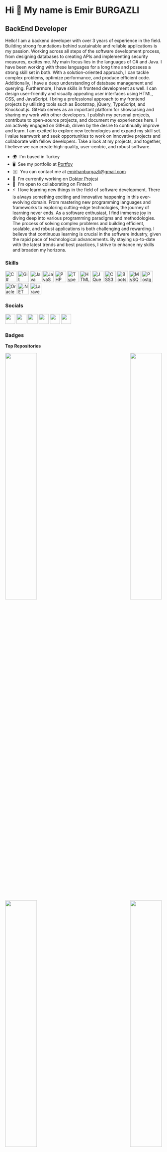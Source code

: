 Hi 👋 My name is Emir BURGAZLI
==============================

BackEnd Developer
-----------------

Hello! I am a backend developer with over 3 years of experience in the field. Building strong foundations behind sustainable and reliable applications is my passion. Working across all steps of the software development process, from designing databases to creating APIs and implementing security measures, excites me. My main focus lies in the languages of C# and Java. I have been working with these languages for a long time and possess a strong skill set in both. With a solution-oriented approach, I can tackle complex problems, optimize performance, and produce efficient code. Additionally, I have a deep understanding of database management and querying. Furthermore, I have skills in frontend development as well. I can design user-friendly and visually appealing user interfaces using HTML, CSS, and JavaScript. I bring a professional approach to my frontend projects by utilizing tools such as Bootstrap, jQuery, TypeScript, and Knockout.js. GitHub serves as an important platform for showcasing and sharing my work with other developers. I publish my personal projects, contribute to open-source projects, and document my experiences here. I am actively engaged on GitHub, driven by the desire to continually improve and learn. I am excited to explore new technologies and expand my skill set. I value teamwork and seek opportunities to work on innovative projects and collaborate with fellow developers. Take a look at my projects, and together, I believe we can create high-quality, user-centric, and robust software.

* 🌍  I'm based in Turkey
* 🖥️  See my portfolio at [Portfoy](http://burgazli.com)
* ✉️  You can contact me at [emirhanburgazli@gmail.com](mailto:emirhanburgazli@gmail.com)
* 🚀  I'm currently working on [Doktor Projesi](http://nazanuysalharzadin.com.tr)
* 🤝  I'm open to collaborating on Fintech
* ⚡  I love learning new things in the field of software development. There is always something exciting and innovative happening in this ever-evolving domain. From mastering new programming languages and frameworks to exploring cutting-edge technologies, the journey of learning never ends. As a software enthusiast, I find immense joy in diving deep into various programming paradigms and methodologies. The process of solving complex problems and building efficient, scalable, and robust applications is both challenging and rewarding. I believe that continuous learning is crucial in the software industry, given the rapid pace of technological advancements. By staying up-to-date with the latest trends and best practices, I strive to enhance my skills and broaden my horizons.

### Skills


<p align="left">
<a href="https://docs.microsoft.com/en-us/dotnet/csharp/" target="_blank" rel="noreferrer"><img src="https://raw.githubusercontent.com/danielcranney/readme-generator/main/public/icons/skills/csharp-colored.svg" width="36" height="36" alt="C#" /></a>
<a href="https://git-scm.com/" target="_blank" rel="noreferrer"><img src="https://raw.githubusercontent.com/danielcranney/readme-generator/main/public/icons/skills/git-colored.svg" width="36" height="36" alt="Git" /></a>
<a href="https://www.oracle.com/java/" target="_blank" rel="noreferrer"><img src="https://raw.githubusercontent.com/danielcranney/readme-generator/main/public/icons/skills/java-colored.svg" width="36" height="36" alt="Java" /></a>
<a href="https://developer.mozilla.org/en-US/docs/Web/JavaScript" target="_blank" rel="noreferrer"><img src="https://raw.githubusercontent.com/danielcranney/readme-generator/main/public/icons/skills/javascript-colored.svg" width="36" height="36" alt="JavaScript" /></a>
<a href="https://www.php.net/" target="_blank" rel="noreferrer"><img src="https://raw.githubusercontent.com/danielcranney/readme-generator/main/public/icons/skills/php-colored.svg" width="36" height="36" alt="PHP" /></a>
<a href="https://www.typescriptlang.org/" target="_blank" rel="noreferrer"><img src="https://raw.githubusercontent.com/danielcranney/readme-generator/main/public/icons/skills/typescript-colored.svg" width="36" height="36" alt="TypeScript" /></a>
<a href="https://developer.mozilla.org/en-US/docs/Glossary/HTML5" target="_blank" rel="noreferrer"><img src="https://raw.githubusercontent.com/danielcranney/readme-generator/main/public/icons/skills/html5-colored.svg" width="36" height="36" alt="HTML5" /></a>
<a href="https://jquery.com/" target="_blank" rel="noreferrer"><img src="https://raw.githubusercontent.com/danielcranney/readme-generator/main/public/icons/skills/jquery-colored.svg" width="36" height="36" alt="JQuery" /></a>
<a href="https://www.w3.org/TR/CSS/#css" target="_blank" rel="noreferrer"><img src="https://raw.githubusercontent.com/danielcranney/readme-generator/main/public/icons/skills/css3-colored.svg" width="36" height="36" alt="CSS3" /></a>
<a href="https://getbootstrap.com/" target="_blank" rel="noreferrer"><img src="https://raw.githubusercontent.com/danielcranney/readme-generator/main/public/icons/skills/bootstrap-colored.svg" width="36" height="36" alt="Bootstrap" /></a>
<a href="https://www.mysql.com/" target="_blank" rel="noreferrer"><img src="https://raw.githubusercontent.com/danielcranney/readme-generator/main/public/icons/skills/mysql-colored.svg" width="36" height="36" alt="MySQL" /></a>
<a href="https://www.postgresql.org/" target="_blank" rel="noreferrer"><img src="https://raw.githubusercontent.com/danielcranney/readme-generator/main/public/icons/skills/postgresql-colored.svg" width="36" height="36" alt="PostgreSQL" /></a>
<a href="https://www.oracle.com/uk/index.html" target="_blank" rel="noreferrer"><img src="https://raw.githubusercontent.com/danielcranney/readme-generator/main/public/icons/skills/oracle-colored.svg" width="36" height="36" alt="Oracle" /></a>
<a href="https://dotnet.microsoft.com/en-us/" target="_blank" rel="noreferrer"><img src="https://raw.githubusercontent.com/danielcranney/readme-generator/main/public/icons/skills/dot-net-colored.svg" width="36" height="36" alt=".NET" /></a>
<a href="https://laravel.com/" target="_blank" rel="noreferrer"><img src="https://raw.githubusercontent.com/danielcranney/readme-generator/main/public/icons/skills/laravel-colored.svg" width="36" height="36" alt="Laravel" /></a>
</p>


### Socials

<p align="left"> <a href="https://www.github.com/emirburgazli" target="_blank" rel="noreferrer"><img src="https://raw.githubusercontent.com/danielcranney/readme-generator/main/public/icons/socials/github.svg" width="32" height="32" /></a> <a href="http://www.instagram.com/emirburgazli/" target="_blank" rel="noreferrer"><img src="https://raw.githubusercontent.com/danielcranney/readme-generator/main/public/icons/socials/instagram.svg" width="32" height="32" /></a> <a href="https://www.linkedin.com/in/eburgazli" target="_blank" rel="noreferrer"><img src="https://raw.githubusercontent.com/danielcranney/readme-generator/main/public/icons/socials/linkedin.svg" width="32" height="32" /></a> <a href="http://www.medium.com/@emirhanburgazli" target="_blank" rel="noreferrer"><img src="https://raw.githubusercontent.com/danielcranney/readme-generator/main/public/icons/socials/medium.svg" width="32" height="32" /></a> <a href="https://www.stackoverflow.com/users/11962963/eburgazli" target="_blank" rel="noreferrer"><img src="https://raw.githubusercontent.com/danielcranney/readme-generator/main/public/icons/socials/stackoverflow.svg" width="32" height="32" /></a> <a href="https://www.twitter.com/EBurgazli" target="_blank" rel="noreferrer"><img src="https://raw.githubusercontent.com/danielcranney/readme-generator/main/public/icons/socials/twitter.svg" width="32" height="32" /></a></p>

### Badges

<b>Top Repositories</b>

<div width="100%" align="center"><a href="https://github.com/emirburgazli/Laravel_Ecommerce" align="left"><img align="left" width="45%" src="https://github-readme-stats.vercel.app/api/pin/?username=emirburgazli&repo=Laravel_Ecommerce&title_color=0891b2&text_color=ffffff&icon_color=0891b2&bg_color=1c1917&hide_border=true&locale=en" /></a><a href="https://github.com/emirburgazli/spring-react-Backend" align="right"><img align="right" width="45%" src="https://github-readme-stats.vercel.app/api/pin/?username=emirburgazli&repo=spring-react-Backend&title_color=0891b2&text_color=ffffff&icon_color=0891b2&bg_color=1c1917&hide_border=true&locale=en" /></a></div><br /><br /><br /><br />

<div width="100%" align="center"><a href="https://github.com/emirburgazli/spring-react-Frontend" align="left"><img align="left" width="45%" src="https://github-readme-stats.vercel.app/api/pin/?username=emirburgazli&repo=spring-react-Frontend&title_color=0891b2&text_color=ffffff&icon_color=0891b2&bg_color=1c1917&hide_border=true&locale=en" /></a><a href="https://github.com/emirburgazli/.NetCoreLastProject" align="right"><img align="right" width="45%" src="https://github-readme-stats.vercel.app/api/pin/?username=emirburgazli&repo=.NetCoreLastProject&title_color=0891b2&text_color=ffffff&icon_color=0891b2&bg_color=1c1917&hide_border=true&locale=en" /></a></div>

